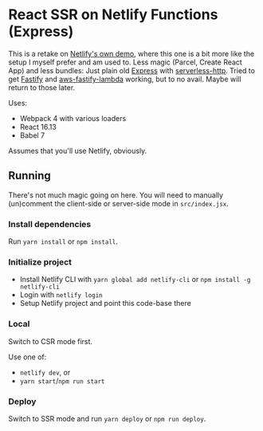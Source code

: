 # React SSR on Netlify Functions (Express)

This is a retake on [Netlify's own demo](https://www.netlify.com/blog/2018/09/13/how-to-run-express.js-apps-with-netlify-functions/), where this one is a bit more like the setup I myself prefer and am used to. Less magic (Parcel, Create React App) and less bundles: Just plain old [Express](https://expressjs.com/) with [serverless-http](https://github.com/dougmoscrop/serverless-http). Tried to get [Fastify](https://www.fastify.io) and [aws-fastify-lambda](https://github.com/fastify/aws-lambda-fastify) working, but to no avail. Maybe will return to those later.

Uses:

- Webpack 4 with various loaders
- React 16.13
- Babel 7

Assumes that you'll use Netlify, obviously.

## Running

There's not much magic going on here. You will need to manually (un)comment the client-side or server-side mode in `src/index.jsx`.

### Install dependencies

Run `yarn install` or `npm install`.

### Initialize project

- Install Netlify CLI with `yarn global add netlify-cli` or `npm install -g netlify-cli`
- Login with `netlify login`
- Setup Netlify project and point this code-base there

### Local

Switch to CSR mode first.

Use one of:

- `netlify dev`, or
- `yarn start`/`npm run start`

### Deploy

Switch to SSR mode and run `yarn deploy` or `npm run deploy`.
